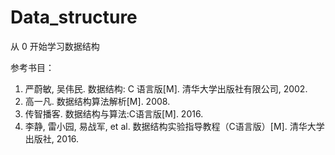 # Data_structure
从 0 开始学习数据结构

参考书目：
1. 严蔚敏, 吴伟民. 数据结构: C 语言版[M]. 清华大学出版社有限公司, 2002.
2. 高一凡. 数据结构算法解析[M]. 2008.
3. 传智播客. 数据结构与算法:C语言版[M]. 2016.
4. 李静, 雷小园, 易战军, et al. 数据结构实验指导教程（C语言版）[M]. 清华大学出版社, 2016.
